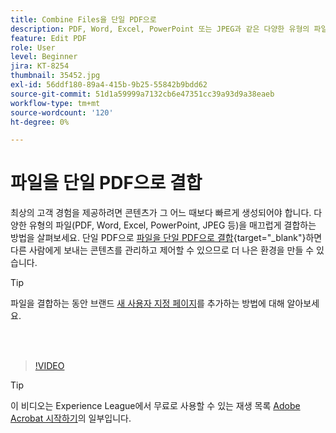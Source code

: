 ```yaml
---
title: Combine Files을 단일 PDF으로
description: PDF, Word, Excel, PowerPoint 또는 JPEG과 같은 다양한 유형의 파일을 단일 PDF으로 결합
feature: Edit PDF
role: User
level: Beginner
jira: KT-8254
thumbnail: 35452.jpg
exl-id: 56ddf180-89a4-415b-9b25-55842b9bdd62
source-git-commit: 51d1a59999a7132cb6e47351cc39a93d9a38eaeb
workflow-type: tm+mt
source-wordcount: '120'
ht-degree: 0%

---
```


# 파일을 단일 PDF으로 결합

최상의 고객 경험을 제공하려면 콘텐츠가 그 어느 때보다 빠르게 생성되어야 합니다. 다양한 유형의 파일(PDF, Word, Excel, PowerPoint, JPEG 등)을 매끄럽게 결합하는 방법을 살펴보세요. 단일 PDF으로 [파일을 단일 PDF으로 결합](https://www.adobe.com/kr/acrobat/online/merge-pdf.html){target="_blank"}하면 다른 사람에게 보내는 콘텐츠를 관리하고 제어할 수 있으므로 더 나은 환경을 만들 수 있습니다.

>[!TIP]
>
>파일을 결합하는 동안 브랜드 [새 사용자 지정 페이지](add-custom-page.md)를 추가하는 방법에 대해 알아보세요.

<br> 

>[!VIDEO](https://video.tv.adobe.com/v/3409569?quality=12&learn=on&hidetitle=true&captions=kor)

>[!TIP]
>
>이 비디오는 Experience League에서 무료로 사용할 수 있는 재생 목록 [Adobe Acrobat 시작하기](https://experienceleague.adobe.com/ko/playlists/acrobat-get-started-business-users)의 일부입니다.
